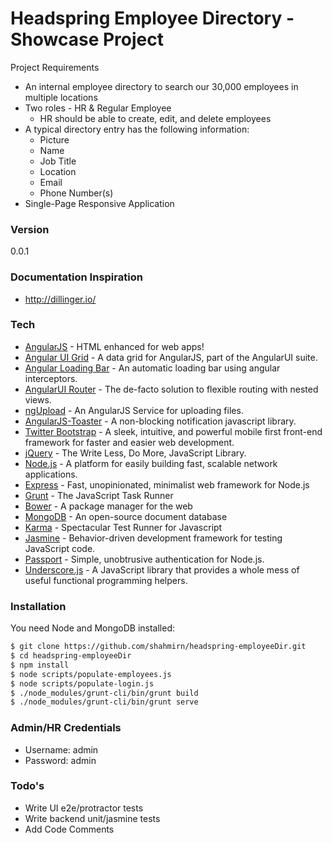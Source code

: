 # Headspring Employee Directory - Showcase Project

Project Requirements
- An internal employee directory to search our 30,000 employees in multiple locations
- Two roles - HR & Regular Employee
  - HR should be able to create, edit, and delete employees
- A typical directory entry has the following information:
  - Picture
  - Name
  - Job Title
  - Location
  - Email
  - Phone Number(s)
- Single-Page Responsive Application

### Version
0.0.1

### Documentation Inspiration
- http://dillinger.io/

### Tech

* [AngularJS] - HTML enhanced for web apps!
* [Angular UI Grid] - A data grid for AngularJS, part of the AngularUI suite.
* [Angular Loading Bar] - An automatic loading bar using angular interceptors.
* [AngularUI Router] - The de-facto solution to flexible routing with nested views.
* [ngUpload] - An AngularJS Service for uploading files.
* [AngularJS-Toaster] - A non-blocking notification javascript library.
* [Twitter Bootstrap] - A sleek, intuitive, and powerful mobile first front-end framework for faster and easier web development.
* [jQuery] - The Write Less, Do More, JavaScript Library.
* [Node.js] - A platform for easily building fast, scalable network applications.
* [Express] - Fast, unopinionated, minimalist web framework for Node.js
* [Grunt] - The JavaScript Task Runner
* [Bower] - A package manager for the web
* [MongoDB] - An open-source document database
* [Karma] - Spectacular Test Runner for Javascript
* [Jasmine] - Behavior-driven development framework for testing JavaScript code.
* [Passport] - Simple, unobtrusive authentication for Node.js.
* [Underscore.js] - A JavaScript library that provides a whole mess of useful functional programming helpers.

### Installation

You need Node and MongoDB installed:

```sh
$ git clone https://github.com/shahmirn/headspring-employeeDir.git
$ cd headspring-employeeDir
$ npm install
$ node scripts/populate-employees.js
$ node scripts/populate-login.js
$ ./node_modules/grunt-cli/bin/grunt build
$ ./node_modules/grunt-cli/bin/grunt serve
```

### Admin/HR Credentials
- Username: admin
- Password: admin

### Todo's

 - Write UI e2e/protractor tests
 - Write backend unit/jasmine tests
 - Add Code Comments
 
[AngularJS]:http://angularjs.org
[Angular UI Grid]:http://ui-grid.info/
[Angular Loading Bar]:http://chieffancypants.github.io/angular-loading-bar/
[AngularUI Router]:https://github.com/angular-ui/ui-router
[ngUpload]:http://twilson63.github.io/ngUpload/
[AngularJS-Toaster]:https://github.com/jirikavi/AngularJS-Toaster
[jQuery]:http://jquery.com
[Twitter Bootstrap]:http://twitter.github.com/bootstrap/
[Node.js]:http://nodejs.org
[Express]:http://expressjs.com
[Grunt]:http://gruntjs.com/
[Bower]:http://bower.io/
[MongoDB]:http://www.mongodb.org/
[Karma]:http://karma-runner.github.io/
[Jasmine]:http://jasmine.github.io/
[Passport]:http://passportjs.org/
[Underscore.js]:http://underscorejs.org/